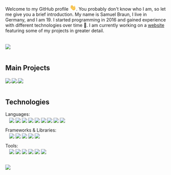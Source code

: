Welcome to my GitHub profile <img src="https://raw.githubusercontent.com/MindLabor/MindLabor/master/wave.gif" width="20px">. You probably don't know who I am, so let me give you a brief introduction. My name is Samuel Braun, I live in Germany, and I am 19. I started programming in 2016 and gained experience with different technologies over time 🧰. I am currently working on a <a href="https://mindlabor.dev">website</a> featuring some of my projects in greater detail. 


<br/>
<a name="m"><img align="center" src="https://github-readme-stats.vercel.app/api?username=MindLabor&hide=contribs,prs&count_private=true&show_icons=true" /></a><br/>
&nbsp;


## Main Projects
<a href="https://github.com/MindLabor/Blog">
  <img align="center" style="flex: 1;" src="https://github-readme-stats.vercel.app/api/pin/?username=MindLabor&repo=Blog" />
</a>

<a href="https://github.com/MindLabor/Skadi">
  <img align="center" style="flex: 1;" src="https://github-readme-stats.vercel.app/api/pin/?username=MindLabor&repo=Skadi" />
</a>

<a href="https://github.com/MindLabor/Frac">
  <img align="center" style="flex: 1;" src="https://github-readme-stats.vercel.app/api/pin/?username=MindLabor&repo=Frac" />
</a><br/>
&nbsp;


## Technologies

Languages:\
&nbsp;&nbsp;
<a name="m"><img align="center" src="https://img.shields.io/badge/-HTML5-24292e?style=for-the-badge&logo=HTML5&logoColor=white" />
</a>
<a name="m"><img align="center" src="https://img.shields.io/badge/-CSS3-24292e?style=for-the-badge&logo=CSS3&logoColor=white" />
</a>
<a name="m"><img align="center" src="https://img.shields.io/badge/-SASS-24292e?style=for-the-badge&logo=sass&logoColor=white" />
</a>
<a name="m"><img align="center" src="https://img.shields.io/badge/-Javascript-24292e?style=for-the-badge&logo=javascript&logoColor=white" />
</a>
<a name="m"><img align="center" src="https://img.shields.io/badge/-Typescript-24292e?style=for-the-badge&logo=typescript&logoColor=white" />
</a>
<a name="m"><img align="center" src="https://img.shields.io/badge/-Python-24292e?style=for-the-badge&logo=python&logoColor=white" />
</a>
<a name="m"><img align="center" src="https://img.shields.io/badge/-PHP-24292e?style=for-the-badge&logo=php&logoColor=white" />
</a>
<a name="m"><img align="center" src="https://img.shields.io/badge/-Java-24292e?style=for-the-badge&logo=java&logoColor=white" />
</a>
<a name="m"><img align="center" src="https://img.shields.io/badge/-SQL-24292e?style=for-the-badge&logo=mysql&logoColor=white" />
</a>

Frameworks & Libraries:\
&nbsp;&nbsp;
<a name="m"><img align="center" src="https://img.shields.io/badge/-Angular-24292e?style=for-the-badge&logo=angular&logoColor=white" />
</a>
<a name="m"><img align="center" src="https://img.shields.io/badge/-Frappe-24292e?style=for-the-badge" />
</a>
<a name="m"><img align="center" src="https://img.shields.io/badge/-Processing-24292e?style=for-the-badge" />
</a>
<a name="m"><img align="center" src="https://img.shields.io/badge/-jQuery-24292e?style=for-the-badge&logo=jquery&logoColor=white" />
</a>
<a name="m"><img align="center" src="https://img.shields.io/badge/-Lodash-24292e?style=for-the-badge&logo=lodash&logoColor=white" />
</a>

Tools:\
&nbsp;&nbsp;
<a name="m"><img align="center" src="https://img.shields.io/badge/-VS%20Code-24292e?style=for-the-badge&logo=visual-studio-code&logoColor=white" />
</a>
<a name="m"><img align="center" src="https://img.shields.io/badge/-Intellij%20Idea-24292e?style=for-the-badge&logo=intellij-idea&logoColor=white" />
</a>
<a name="m"><img align="center" src="https://img.shields.io/badge/-Eclipse-24292e?style=for-the-badge&logo=eclipse&logoColor=white" />
</a>
<a name="m"><img align="center" src="https://img.shields.io/badge/-Figma-24292e?style=for-the-badge&logo=figma&logoColor=white" />
</a>
<a name="m"><img align="center" src="https://img.shields.io/badge/-Git-24292e?style=for-the-badge&logo=git&logoColor=white" />
</a>
<a name="m"><img align="center" src="https://img.shields.io/badge/-Travis CI-24292e?style=for-the-badge&logo=travis-ci&logoColor=white" />
</a><br/>
&nbsp;

<a name="m"><img align="center" src="https://github-readme-stats.vercel.app/api/top-langs/?username=MindLabor&hide=TSQL,CodeQL" /></a>
